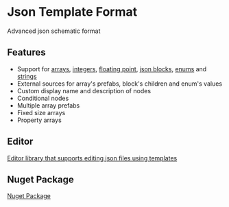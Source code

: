 ﻿# Json Template Format

Advanced json schematic format

## Features
- Support for [arrays](https://github.com/aAndrzej-dev/Aadev.JTF/blob/main/src/Types/JtArray.cs), [integers](https://github.com/aAndrzej-dev/Aadev.JTF/blob/main/src/Types/JtInt.cs), [floating point](https://github.com/aAndrzej-dev/Aadev.JTF/blob/main/src/Types/JtFloat.cs), [json blocks](https://github.com/aAndrzej-dev/Aadev.JTF/blob/main/src/Types/JtBlock.cs), [enums](https://github.com/aAndrzej-dev/Aadev.JTF/blob/main/src/Types/JtEnum.cs) and [strings](https://github.com/aAndrzej-dev/Aadev.JTF/blob/main/src/Types/JtString.cs)
- External sources for array's prefabs, block's children and enum's values
- Custom display name and description of nodes
- Conditional nodes
- Multiple array prefabs
- Fixed size arrays
- Property arrays

## Editor
[Editor library that supports editing json files using templates](https://github.com/aAndrzej-dev/Aadev.JTF.Editor)
## Nuget Package
[Nuget Package](https://www.nuget.org/packages/Aadev.JTF)